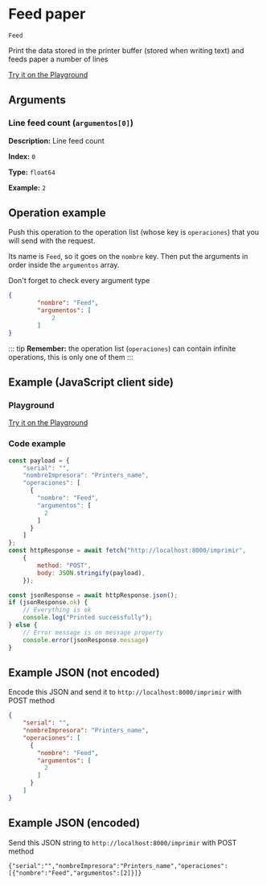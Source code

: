 # Feed paper

`Feed`

Print the data stored in the printer buffer (stored when writing text) and feeds paper a number of lines







[Try it on the Playground](../playground.md?operacion=Feed)

## Arguments
### Line feed count (`argumentos[0]`)



**Description:** Line feed count

**Index:** `0`

**Type:** `float64`

**Example:** `2`

## Operation example


Push this operation to the operation list (whose key is `operaciones`) that you will send with the request.

Its name is `Feed`, so it goes on the `nombre` key. Then put the arguments in order
inside the `argumentos` array.

Don't forget to check every argument type



```json
{
        "nombre": "Feed",
        "argumentos": [
            2
        ]
}
```

::: tip
**Remember:** the operation list (`operaciones`) can contain infinite operations, this is only one of them
:::

## Example (JavaScript client side)

### Playground
[Try it on the Playground](../playground.md?operacion=Feed)

<Playground urlBase=".." nombreOperacion="Feed" :ocultarOperacionesDisponibles="true"/>

### Code example
```js
const payload = {
    "serial": "",
    "nombreImpresora": "Printers_name",
    "operaciones": [
      {
        "nombre": "Feed",
        "argumentos": [
          2
        ]
      }
    ]
};
const httpResponse = await fetch("http://localhost:8000/imprimir",
    {
        method: "POST",
        body: JSON.stringify(payload),
    });

const jsonResponse = await httpResponse.json();
if (jsonResponse.ok) {
    // Everything is ok
    console.log("Printed successfully");
} else {
    // Error message is on message property
    console.error(jsonResponse.message)
}
```

## Example JSON (not encoded)

Encode this JSON and send it to `http://localhost:8000/imprimir` with POST method

```json
{
    "serial": "",
    "nombreImpresora": "Printers_name",
    "operaciones": [
      {
        "nombre": "Feed",
        "argumentos": [
          2
        ]
      }
    ]
}
```

## Example JSON (encoded)

Send this JSON string to `http://localhost:8000/imprimir` with POST method

```
{"serial":"","nombreImpresora":"Printers_name","operaciones":[{"nombre":"Feed","argumentos":[2]}]}
```
